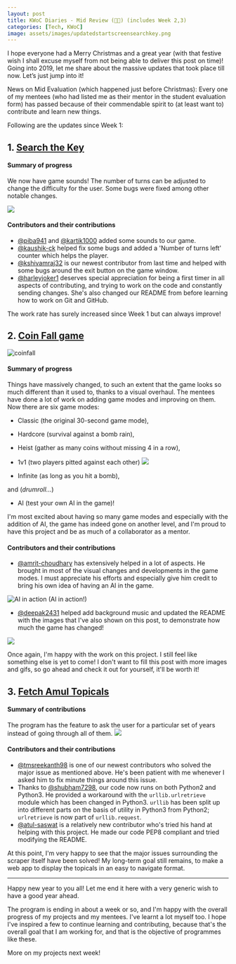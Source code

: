```yaml
---
layout: post
title: KWoC Diaries - Mid Review (👏👏) (includes Week 2,3)
categories: [Tech, KWoC]
image: assets/images/updatedstartscreensearchkey.png
---
```


I hope everyone had a Merry Christmas and a great year (with that festive wish I shall excuse myself from not being able to deliver this post on time)! Going into 2019, let me share about the massive updates that took place till now. Let’s just jump into it!

News on Mid Evaluation (which happened just before Christmas): Every one of my mentees (who had listed me as their mentor in the student evaluation form) has passed because of their commendable spirit to (at least want to) contribute and learn new things.

Following are the updates since Week 1:

## 1. [Search the Key]

[Search the Key]: https://github.com/vineetjc/pygame-Search-the-Key

#### Summary of progress
We now have game sounds! The number of turns can be adjusted to change the difficulty for the user. Some bugs were fixed among other notable changes.

![](../../assets/images/updatedstartscreensearchkey.png)

#### Contributors and their contributions

- [@piba941] and [@kartik1000] added some sounds to our game.
- [@kaushik-ck] helped fix some bugs and added a 'Number of turns left' counter which helps the player.
- [@kshivamraj32] is our newest contributor from last time and helped with some bugs around the exit button on the game window.
- [@harleyjoker1] deserves special appreciation for being a first timer in all aspects of contributing, and trying to work on the code and constantly sending changes. She's also changed our README from before learning how to work on Git and GitHub.

[@piba941]: https://github.com/piba941
[@kaushik-ck]: https://github.com/kaushik-ck
[@kartik1000]: https://github.com/kartik1000
[@kshivamraj32]: https://github.com/kshivamraj32
[@harleyjoker1]: https://github.com/harleyjoker1

The work rate has surely increased since Week 1 but can always improve!

## 2. [Coin Fall game]

[Coin Fall game]: https://github.com/vineetjc/pygame-Coin-Fall-

![coinfall](https://user-images.githubusercontent.com/6888341/50356094-d2a7c180-0576-11e9-9cc0-e5cc672e1c22.gif)

#### Summary of progress
Things have massively changed, to such an extent that the game looks so much different than it used to, thanks to a visual overhaul. The mentees have done a lot of work on adding game modes and improving on them. Now there are six game modes:

- Classic (the original 30-second game mode),

- Hardcore (survival against a bomb rain),

- Heist (gather as many coins without missing 4 in a row),

- 1v1 (two players pitted against each other) ![](https://user-images.githubusercontent.com/6888341/50426196-6f3ace00-08ad-11e9-84e3-638c4ee5fb57.PNG)

- Infinite (as long as you hit a bomb),

and (*drumroll...*)

- AI (test your own AI in the game)!

I'm most excited about having so many game modes and especially with the addition of AI, the game has indeed gone on another level, and I'm proud to have this project and be as much of a collaborator as a mentor.

#### Contributors and their contributions

- [@amrit-choudhary] has extensively helped in a lot of aspects. He brought in most of the visual changes and developments in the game modes. I must appreciate his efforts and especially give him credit to bring his own idea of having an AI in the game.

![AI in action](https://user-images.githubusercontent.com/6888341/50401563-a332c800-07b5-11e9-9b0d-a62a7d5d0b86.gif)
(AI in action!)

- [@deepak2431] helped add background music and updated the README with the images that I've also shown on this post, to demonstrate how much the game has changed!

[@amrit-choudhary]: https://github.com/amrit-choudhary
[@deepak2431]: https://github.com/deepak2431

![](https://user-images.githubusercontent.com/6888341/50450689-79b0a280-0955-11e9-857e-b5d9bd9416f7.png)

Once again, I'm happy with the work on this project. I still feel like something else is yet to come! I don't want to fill this post with more images and gifs, so go ahead and check it out for yourself, it'll be worth it!


## 3. [Fetch Amul Topicals]

[Fetch Amul Topicals]: https://github.com/vineetjc/fetch-amul-topicals

#### Summary of contributions
The program has the feature to ask the user for a particular set of years instead of going through all of them.
![](https://user-images.githubusercontent.com/34984066/50173341-0670b600-02ef-11e9-8421-439872a92aa5.png)

#### Contributors and their contributions
- [@tmsreekanth98] is one of our newest contributors who solved the major issue as mentioned above. He's been patient with me whenever I asked him to fix minute things around this issue.
- Thanks to [@shubham7298], our code now runs on both Python2 and Python3. He provided a workaround with the ```urllib.urlretrieve``` module which has been changed in Python3. ```urllib``` has been split up into different parts on the basis of utility in Python3 from Python2; ```urlretrieve``` is now part of ```urllib.request```.
- [@atul-saswat] is a relatively new contributor who's tried his hand at helping with this project. He made our code PEP8 compliant and tried modifying the README.

[@shubham7298]: https://github.com/shubham7298
[@tmsreekanth98]: https://github.com/tmsreekanth98
[@atul-saswat]: https://github.com/atul-saswat

At this point, I'm very happy to see that the major issues surrounding the scraper itself have been solved! My long-term goal still remains, to make a web app to display the topicals in an easy to navigate format.

---
Happy new year to you all! Let me end it here with a very generic wish to have a good year ahead.

The program is ending in about a week or so, and I'm happy with the overall progress of my projects and my mentees. I've learnt a lot myself too. I hope I've inspired a few to continue learning and contributing, because that's the overall goal that I am working for, and that is the objective of programmes like these.

More on my projects next week!
